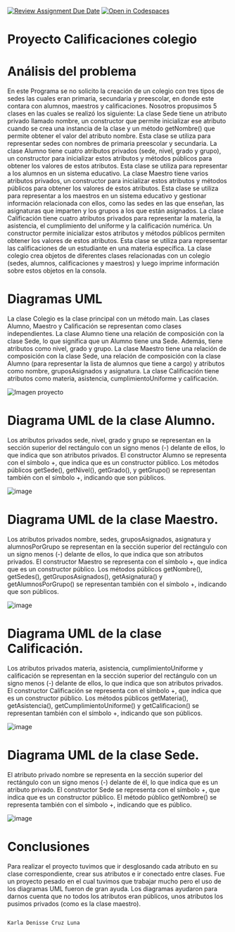 [![Review Assignment Due Date](https://classroom.github.com/assets/deadline-readme-button-24ddc0f5d75046c5622901739e7c5dd533143b0c8e959d652212380cedb1ea36.svg)](https://classroom.github.com/a/XixB-tii)
[![Open in Codespaces](https://classroom.github.com/assets/launch-codespace-7f7980b617ed060a017424585567c406b6ee15c891e84e1186181d67ecf80aa0.svg)](https://classroom.github.com/open-in-codespaces?assignment_repo_id=12361458)
# Proyecto Calificaciones colegio

# Análisis del problema

En este Programa se no solicito la creación de un colegio con tres tipos de sedes las cuales eran primaria, secundaria y preescolar, en donde este contara con alumnos, maestros y calificaciones.
Nosotros propusimos 5 clases en las cuales se realizó los siguiente:
La clase Sede tiene un atributo privado llamado nombre, un constructor que permite inicializar ese atributo cuando se crea una instancia de la clase y un método getNombre() que permite obtener el valor del atributo nombre. Esta clase se utiliza para representar sedes con nombres de primaria preescolar y secundaria.
La clase Alumno tiene cuatro atributos privados (sede, nivel, grado y grupo), un constructor para inicializar estos atributos y métodos públicos para obtener los valores de estos atributos. Esta clase se utiliza para representar a los alumnos en un sistema educativo.
La clase Maestro tiene varios atributos privados, un constructor para inicializar estos atributos y métodos públicos para obtener los valores de estos atributos. Esta clase se utiliza para representar a los maestros en un sistema educativo y gestionar información relacionada con ellos, como las sedes en las que enseñan, las asignaturas que imparten y los grupos a los que están asignados.
La clase Calificación tiene cuatro atributos privados para representar la materia, la asistencia, el cumplimiento del uniforme y la calificación numérica. Un constructor permite inicializar estos atributos y métodos públicos permiten obtener los valores de estos atributos. Esta clase se utiliza para representar las calificaciones de un estudiante en una materia específica.
La clase colegio crea objetos de diferentes clases relacionadas con un colegio (sedes, alumnos, calificaciones y maestros) y luego imprime información sobre estos objetos en la consola.

# Diagramas UML


La clase Colegio es la clase principal con un método main.
Las clases Alumno, Maestro y Calificación se representan como clases independientes.
La clase Alumno tiene una relación de composición con la clase Sede, lo que significa que un Alumno tiene una Sede. Además, tiene atributos como nivel, grado y grupo.
La clase Maestro tiene una relación de composición con la clase Sede, una relación de composición con la clase Alumno (para representar la lista de alumnos que tiene a cargo) y atributos como nombre, gruposAsignados y asignatura.
La clase Calificación tiene atributos como materia, asistencia, cumplimientoUniforme y calificación.



![Imagen proyecto](https://github.com/AGN-Teaching/proyecto-equipo-5/assets/141947952/b2a87387-6be4-441e-991d-2cb5ad778e6c)

# Diagrama UML de la clase Alumno.


Los atributos privados sede, nivel, grado y grupo se representan en la sección superior del rectángulo con un signo menos (-) delante de ellos, lo que indica que son atributos privados.
El constructor Alumno se representa con el símbolo +, que indica que es un constructor público.
Los métodos públicos getSede(), getNivel(), getGrado(), y getGrupo() se representan también con el símbolo +, indicando que son públicos.


![image](https://github.com/AGN-Teaching/proyecto-equipo-5/assets/141947952/bc343782-8450-4a5c-9e48-3a78eda1cdee)

# Diagrama UML de la clase Maestro.

Los atributos privados nombre, sedes, gruposAsignados, asignatura y alumnosPorGrupo se representan en la sección superior del rectángulo con un signo menos (-) delante de ellos, lo que indica que son atributos privados.
El constructor Maestro se representa con el símbolo +, que indica que es un constructor público.
Los métodos públicos getNombre(), getSedes(), getGruposAsignados(), getAsignatura() y getAlumnosPorGrupo() se representan también con el símbolo +, indicando que son públicos.



![image](https://github.com/AGN-Teaching/proyecto-equipo-5/assets/141947952/d66aad2e-b92f-46b5-ba53-c4d46d74fc4d)


# Diagrama UML de la clase Calificación.


Los atributos privados materia, asistencia, cumplimientoUniforme y calificación se representan en la sección superior del rectángulo con un signo menos (-) delante de ellos, lo que indica que son atributos privados.
El constructor Calificación se representa con el símbolo +, que indica que es un constructor público.
Los métodos públicos getMateria(), getAsistencia(), getCumplimientoUniforme() y getCalificacion() se representan también con el símbolo +, indicando que son públicos.


![image](https://github.com/AGN-Teaching/proyecto-equipo-5/assets/141947952/f0c43b66-accd-4036-b121-f6f894b71203)

# Diagrama UML de la clase Sede.


El atributo privado nombre se representa en la sección superior del rectángulo con un signo menos (-) delante de él, lo que indica que es un atributo privado.
El constructor Sede se representa con el símbolo +, que indica que es un constructor público.
El método público getNombre() se representa también con el símbolo +, indicando que es público.

![image](https://github.com/AGN-Teaching/proyecto-equipo-5/assets/141947952/47757db5-51f8-40de-98bf-668bf83370f6)


# Conclusiones 


Para realizar el proyecto tuvimos que ir desglosando cada atributo en su clase correspondiente, crear sus atributos e ir conectado entre clases. Fue un proyecto pesado en el cual tuvimos que trabajar mucho pero el uso de los diagramas UML fueron de gran ayuda. Los diagramas ayudaron para darnos cuenta que no todos los atributos eran públicos, unos atributos los pusimos privados (como es la clase maestro).

                                                                                    Karla Denisse Cruz Luna
                                                                                                                                                                          
                                                                                                                                                                          
                                                                                                                                                                          
